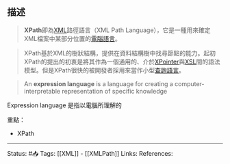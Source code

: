 
## 描述

> **XPath**即為[XML](https://zh.wikipedia.org/wiki/XML "XML")路徑語言（XML Path Language），它是一種用來確定XML檔案中某部分位置的[電腦語言](https://zh.wikipedia.org/wiki/%E8%AE%A1%E7%AE%97%E6%9C%BA%E8%AF%AD%E8%A8%80 "電腦語言")。

> XPath基於XML的樹狀結構，提供在資料結構樹中找尋節點的能力。起初XPath的提出的初衷是將其作為一個通用的、介於[XPointer](https://zh.wikipedia.org/w/index.php?title=XPointer&action=edit&redlink=1)與[XSL](https://zh.wikipedia.org/wiki/XSL "XSL")間的語法模型。但是XPath很快的被開發者採用來當作小型[查詢語言](https://zh.wikipedia.org/wiki/%E6%9F%A5%E8%A9%A2%E8%AA%9E%E8%A8%80 "查詢語言")。


> An **expression language** is a language for creating a computer-interpretable representation of specific knowledge

Expression language 是指以電腦所理解的


重點：
- XPath


---
Status: #📥 
Tags:
[[XML]] - [[XMLPath]]
Links:
References:
